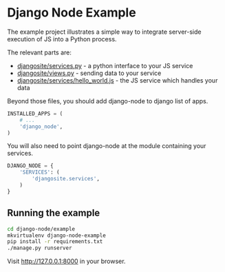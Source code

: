 Django Node Example
===================

The example project illustrates a simple way to integrate server-side
execution of JS into a Python process.

The relevant parts are:
- [djangosite/services.py](djangosite/services.py) - a python interface to your JS service
- [djangosite/views.py](djangosite/views.py) - sending data to your service
- [djangosite/services/hello_world.js](djangosite/services/hello_world.js) - the JS service which handles your data

Beyond those files, you should add django-node to django list of apps.

```python
INSTALLED_APPS = (
    # ...
    'django_node',
)
```

You will also need to point django-node at the module containing your services.

```python
DJANGO_NODE = {
    'SERVICES': (
        'djangosite.services',
    )
}
```

Running the example
-------------------

```bash
cd django-node/example
mkvirtualenv django-node-example
pip install -r requirements.txt
./manage.py runserver
```

Visit http://127.0.0.1:8000 in your browser.
